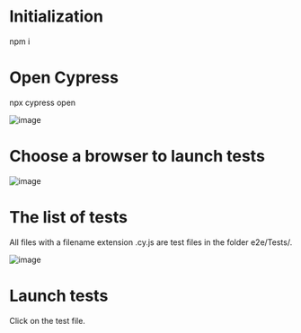# Initialization 
npm i

# Open Cypress 
npx cypress open 

![image](http://joxi.ru/l2ZG3WOtl1yZ4A)

# Choose a browser to launch tests

![image](http://joxi.ru/eAOx5gQCvzKn1r)

# The list of tests 
All files with a filename extension .cy.js are test files in the folder e2e/Tests/.

![image](http://joxi.ru/4AkDZN4Tjg8BNr)

# Launch tests
Click on the test file.